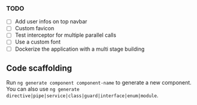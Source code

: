 ### TODO

- [ ] Add user infos on top navbar
- [ ] Custom favicon
- [ ] Test interceptor for multiple parallel calls
- [ ] Use a custom font
- [ ] Dockerize the application with a multi stage building

## Code scaffolding

Run `ng generate component component-name` to generate a new component. You can also use `ng generate directive|pipe|service|class|guard|interface|enum|module`.

